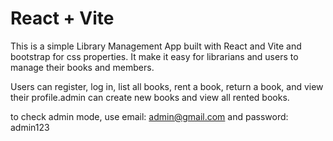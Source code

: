 # React + Vite

 This is a simple Library Management App built with React and Vite and bootstrap for css properties. It make it easy for librarians and users to manage their books and members.

 Users can register, log in, list all books, rent a book, return a book, and view their profile.admin can create new books and view all rented books.

to check admin mode, use email: admin@gmail.com and password: admin123